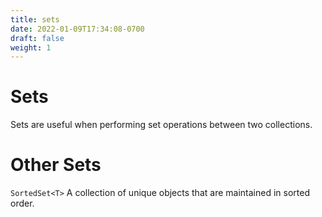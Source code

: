 ```yaml
---
title: sets
date: 2022-01-09T17:34:08-0700
draft: false
weight: 1
---
```


# Sets
Sets are useful when performing set operations between two collections.

# Other Sets
`SortedSet<T>` A collection of unique objects that are maintained in sorted order.
